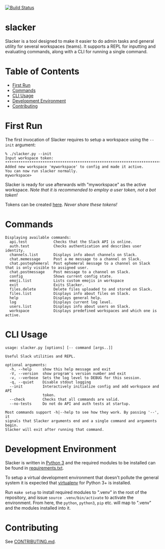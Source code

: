 [![Build Status](https://travis-ci.org/netromdk/slacker.svg?branch=master)](https://travis-ci.org/netromdk/slacker)

# slacker
Slacker is a tool designed to make it easier to do admin tasks and general utility for several workspaces (teams). It supports a REPL for inputting and evaluating commands, along with a CLI for running a single command.

# Table of Contents
* [First Run](#first-run)
* [Commands](#commands)
* [CLI Usage](#cli-usage)
* [Development Environment](#development-environment)
* [Contributing](#contributing)

# First Run
The first invocation of Slacker requires to setup a workspace using the `--init` argument:
```
% ./slacker.py --init
Input workspace token: ****************************************************************************
Added new workspace 'myworkspace' to config and made it active.
You can now run slacker normally.
myworkspace> 
```

Slacker is ready for use afterwards with "myworkspace" as the active workspace. _Note that it is recommended to employ a user token, not a bot token!_

Tokens can be created [here](https://api.slack.com/custom-integrations/legacy-tokens). _Never share these tokens!_

# Commands
```
Displaying available commands:
  api.test            Checks that the Slack API is online.
  auth.test           Checks authentication and describes user identity.
  channels.list       Displays info about channels on Slack.
  chat.memessage      Post a me message to a channel on Slack.
  chat.postephemeral  Post ephemeral message to a channel on Slack that is only visible to assigned user.
  chat.postmessage    Post message to a channel on Slack.
  config              Shows current config state.
  emoji.list          Lists custom emojis in workspace
  exit                Exits Slacker.
  files.delete        Delete files uploaded to and stored on Slack.
  files.list          Displays info about files on Slack.
  help                Displays general help.
  log                 Displays current log level.
  users.list          Displays info about users on Slack.
  workspace           Displays predefined workspaces and which one is active.
```

# CLI Usage
```
usage: slacker.py [options] [-- command [args..]]

Useful Slack utilities and REPL.

optional arguments:
  -h, --help     show this help message and exit
  -V, --version  show program's version number and exit
  -v, --verbose  Sets the log level to DEBUG for this session.
  -q, --quiet    Disable stdout logging
  --init         Interactively initialize config and add workspace and API
                 token.
  --check        Checks that all commands are valid.
  --no-tests     Do not do API and auth tests at startup.

Most commands support -h|--help to see how they work. By passing '--', it
signals that Slacker arguments end and a single command and arguments begin.
Slacker will exit after running that command.
```

# Development Environment
Slacker is written in [Python 3](https://www.python.org/) and the required modules to be installed can be found in [requirements.txt](requirements.txt).

To setup a virtual development environment that doesn't pollute the general system it is expected that [virtualenv](https://virtualenv.pypa.io/en/stable/) for Python 3+ is installed.

Run `make setup` to install required modules to ".venv" in the root of the repository, and issue `source .venv/bin/activate` to activate the environment. From here, the `python`, `python3`, `pip` etc. will map to ".venv" and the modules installed into it.

# Contributing
See [CONTRIBUTING.md](CONTRIBUTING.md).
